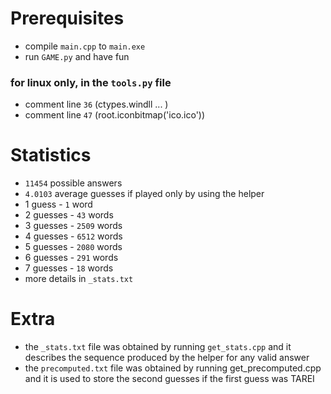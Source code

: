 # Prerequisites
* compile `main.cpp` to `main.exe`
* run `GAME.py` and have fun

### for linux only, in the `tools.py` file 
*    comment line `36` (ctypes.windll ... )
*    comment line `47` (root.iconbitmap('ico.ico'))

# Statistics
* `11454` possible answers
* `4.0103` average guesses if played only by using the helper
* 1 guess - `1` word
* 2 guesses - `43` words
* 3 guesses - `2509` words
* 4 guesses - `6512` words
* 5 guesses - `2080` words
* 6 guesses - `291` words
* 7 guesses - `18` words
* more details in `_stats.txt`

# Extra
* the `_stats.txt` file was obtained by running `get_stats.cpp` and it describes the sequence produced by the helper for any valid answer
* the `precomputed.txt` file was obtained by running get_precomputed.cpp and it is used to store the second guesses if the first guess was TAREI 